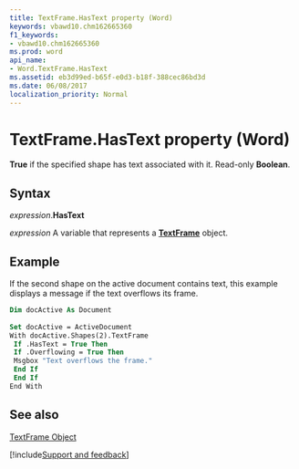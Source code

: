 ```yaml
---
title: TextFrame.HasText property (Word)
keywords: vbawd10.chm162665360
f1_keywords:
- vbawd10.chm162665360
ms.prod: word
api_name:
- Word.TextFrame.HasText
ms.assetid: eb3d99ed-b65f-e0d3-b18f-388cec86bd3d
ms.date: 06/08/2017
localization_priority: Normal
---
```



# TextFrame.HasText property (Word)

 **True** if the specified shape has text associated with it. Read-only **Boolean**.


## Syntax

_expression_.**HasText**

_expression_ A variable that represents a **[TextFrame](Word.TextFrame.md)** object.


## Example

If the second shape on the active document contains text, this example displays a message if the text overflows its frame.


```vb
Dim docActive As Document 
 
Set docActive = ActiveDocument 
With docActive.Shapes(2).TextFrame 
 If .HasText = True Then 
 If .Overflowing = True Then 
 Msgbox "Text overflows the frame." 
 End If 
 End If 
End With
```


## See also


[TextFrame Object](Word.TextFrame.md)

[!include[Support and feedback](~/includes/feedback-boilerplate.md)]